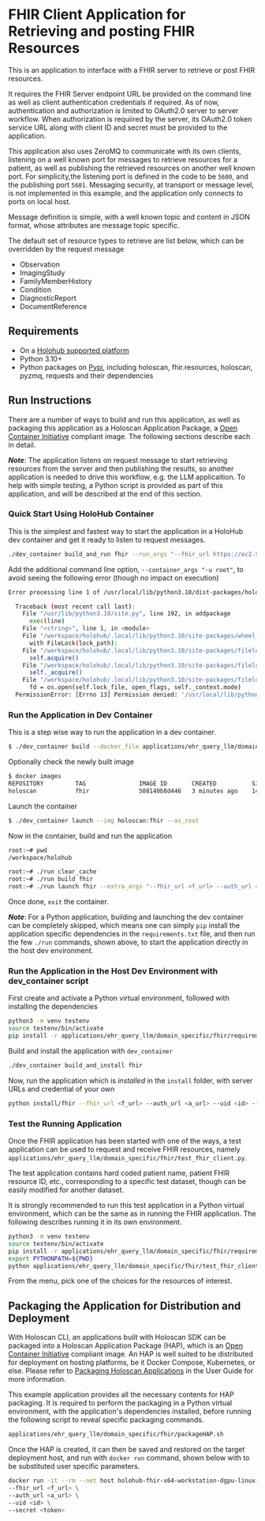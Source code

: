 # FHIR Client Application for Retrieving and posting FHIR Resources

This is an application to interface with a FHIR server to retrieve or post FHIR resources.

It requires the FHIR Server endpoint URL be provided on the command line as well as client authentication credentials if required. As of now, authentication and authorization is limited to OAuth2.0 server to server workflow. When authorization is requiired by the server, its OAuth2.0 token service URL along with client ID and secret must be provided to the application.

This application also uses ZeroMQ to communicate with its own clients, listening on a well known port for messages to retrieve resources for a patient, as well as publishing the retrieved resources on another well known port. For simplicity,the listening port is defined in the code to be `5600`, and the publishing port `5601`. Messaging security, at transport or message level, is not implemented in this example, and the application only connects to ports on local host.

Message definition is simple, with a well known topic and content in JSON format, whose attributes are message topic specific.

The default set of resource types to retrieve are list below, which can be overridden by the request message
- Observation
- ImagingStudy
- FamilyMemberHistory
- Condition
- DiagnosticReport
- DocumentReference

## Requirements

- On a [Holohub supported platform](../../README.md#supported-platforms)
- Python 3.10+
- Python packages on [Pypi](https://pypi.org), including holoscan, fhir.resources, holoscan, pyzmq, requests and their dependencies

## Run Instructions

There are a number of ways to build and run this application, as well as packaging this application as a Holoscan Application Package, a [Open Container Initiative](https://opencontainers.org/) compliant image. The following sections describe each in detail.


**_Note_**:
The application listens on request message to start retrieving resources from the server and then publishing the results, so another application is needed to drive this workflow, e.g. the LLM applicaition. To help with simple testing, a Python script is provided as part of this application, and will be described at the end of this section.

### Quick Start Using HoloHub Container

This is the simplest and fastest way to start the application in a HoloHub dev container and get it ready to listen to request messages.

```bash
./dev_container build_and_run fhir --run_args "--fhir_url https://ec2-54-153-22-172.us-west-1.compute.amazonaws.com/FhirServer/R4 --auth_url https://54.153.22.172/auth/realms/icfs/protocol/openid-connect/token --uid nvidia_client --secret j21MOC1n5tbSM8507FHZUGMTwXaZ9jbG"
```

Add the additional command line option, `--container_args "-u root"`, to avoid seeing the following error (though no impact on execution)

```bash
Error processing line 1 of /usr/local/lib/python3.10/dist-packages/holoscan-2.4.0.pth:

  Traceback (most recent call last):
    File "/usr/lib/python3.10/site.py", line 192, in addpackage
      exec(line)
    File "<string>", line 1, in <module>
    File "/workspace/holohub/.local/lib/python3.10/site-packages/wheel_axle/runtime/__init__.py", line 80, in finalize
      with FileLock(lock_path):
    File "/workspace/holohub/.local/lib/python3.10/site-packages/filelock/_api.py", line 376, in __enter__
      self.acquire()
    File "/workspace/holohub/.local/lib/python3.10/site-packages/filelock/_api.py", line 332, in acquire
      self._acquire()
    File "/workspace/holohub/.local/lib/python3.10/site-packages/filelock/_unix.py", line 42, in _acquire
      fd = os.open(self.lock_file, open_flags, self._context.mode)
  PermissionError: [Errno 13] Permission denied: '/usr/local/lib/python3.10/dist-packages/holoscan-2.4.0.dist-info/axle.lck'
```

### Run the Application in Dev Container

This is a step wise way to run the application in a dev container.
```bash
$ ./dev_container build --docker_file applications/ehr_query_llm/domain_specific/fhir/Dockerfile --img holoscan:fhir --verbose --no-cache
```

Optionally check the newly built image
```bash
$ docker images
REPOSITORY         TAG               IMAGE ID       CREATED          SIZE
holoscan           fhir              508140b8d446   3 minutes ago    14.1GB
```

Launch the container
```bash
$ ./dev_container launch --img holoscan:fhir --as_root
```

Now in the container, build and run the application

```bash
root:~# pwd
/workspace/holohub

root:~# ./run clear_cache
root:~# ./run build fhir
root:~# ./run launch fhir --extra_args "--fhir_url <f_url> --auth_url <a_url> --uid <id> --secret <token>"
```

Once done, `exit` the container.

**_Note_**:
For a Python application, building and launching the dev container can be completely skipped, which means one can simply `pip` install the application specific dependencies in the `requirements.txt` file, and then run the few `./run` commands, shown above, to start the application directly in the host dev environment.

### Run the Application in the Host Dev Environment with dev_container script

First create and activate a Python virtual environment, followed with installing the dependencies

```bash
python3 -m venv testenv
source testenv/bin/activate
pip install -r applications/ehr_query_llm/domain_specific/fhir/requirements.txt
```

Build and install the application with `dev_container`
```bash
./dev_container build_and_install fhir
```

Now, run the application which is _installed_ in the `install` folder, with server URLs and credential of your own
```bash
python install/fhir --fhir_url <f_url> --auth_url <a_url> --uid <id> --secret <token>
```

### Test the Running Application

Once the FHIR application has been started with one of the ways, a test application can be used to request and receive FHIR resources, namely `applications/ehr_query_llm/domain_specific/fhir/test_fhir_client.py`.

The test application contains hard coded patient name, patient FHIR resource ID, etc., corresponding to a specific test dataset, though can be easily modified for another dataset.

It is strongly recommended to run this test application in a Python virtual environment, which can be the same as in running the FHIR application. The following describes running it in its own environment.

```bash
python3 -m venv testenv
source testenv/bin/activate
pip install -r applications/ehr_query_llm/domain_specific/fhir/requirements.txt
export PYTHONPATH=${PWD}
python applications/ehr_query_llm/domain_specific/fhir/test_fhir_client.py
```

From the menu, pick one of the choices for the resources of interest.

## Packaging the Application for Distribution and Deployment

With Holoscan CLI, an applications built with Holoscan SDK can be packaged into a Holoscan Application Package (HAP), which is an [Open Container Initiative](https://opencontainers.org/) compliant image. An HAP is well suited to be distributed for deployment on hosting platforms, be it Docker Compose, Kubernetes, or else. Please refer to [Packaging Holoscan Applications](https://docs.nvidia.com/holoscan/sdk-user-guide/holoscan_packager.html) in the User Guide for more information.

This example application provides all the necessary contents for HAP packaging. It is required to perform the packaging in a Python virtual environment, with the application's dependencies installed, before running the following script to reveal specific packaging commands.
```bash
applications/ehr_query_llm/domain_specific/fhir/packageHAP.sh
```

Once the HAP is created, it can then be saved and restored on the target deployment host, and run with `docker run` command, shown below with to be substituted user specific parameters.
```bash
docker run -it --rm --net host holohub-fhir-x64-workstation-dgpu-linux-amd64:1.0 \
--fhir_url <f_url> \
--auth_url <a_url> \
--uid <id> \
--secret <token>
```
